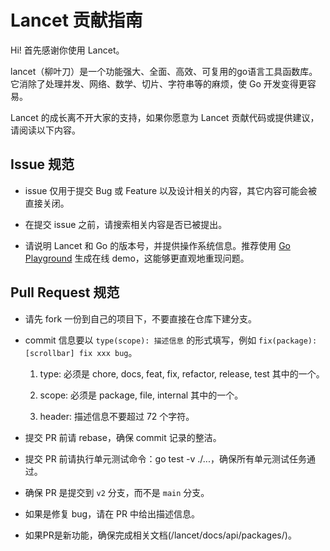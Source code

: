 # Lancet 贡献指南

Hi! 首先感谢你使用 Lancet。

lancet（柳叶刀）是一个功能强大、全面、高效、可复用的go语言工具函数库。它消除了处理并发、网络、数学、切片、字符串等的麻烦，使 Go 开发变得更容易。

Lancet 的成长离不开大家的支持，如果你愿意为 Lancet 贡献代码或提供建议，请阅读以下内容。

## Issue 规范

- issue 仅用于提交 Bug 或 Feature 以及设计相关的内容，其它内容可能会被直接关闭。

- 在提交 issue 之前，请搜索相关内容是否已被提出。

- 请说明 Lancet 和 Go 的版本号，并提供操作系统信息。推荐使用 [Go Playground](https://go.dev/play/) 生成在线 demo，这能够更直观地重现问题。

## Pull Request 规范

- 请先 fork 一份到自己的项目下，不要直接在仓库下建分支。

- commit 信息要以 `type(scope): 描述信息` 的形式填写，例如 `fix(package): [scrollbar] fix xxx bug`。

  1. type: 必须是 chore, docs, feat, fix, refactor, release, test 其中的一个。

  2. scope: 必须是 package, file, internal 其中的一个。

  3. header: 描述信息不要超过 72 个字符。

- 提交 PR 前请 rebase，确保 commit 记录的整洁。

- 提交 PR 前请执行单元测试命令：go test -v ./...，确保所有单元测试任务通过。

- 确保 PR 是提交到 `v2` 分支，而不是 `main` 分支。

- 如果是修复 bug，请在 PR 中给出描述信息。

- 如果PR是新功能，确保完成相关文档(/lancet/docs/api/packages/)。